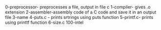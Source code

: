 0-preprocessor- preprocesses a file, output in file c
1-compiler- gives .o extension
2-assembler-assembly code of a C code and save it in an output file
3-name
4-puts.c - prints srtrings using puts function
5-printf.c- prints using printtf function
6-size.c
100-intel

